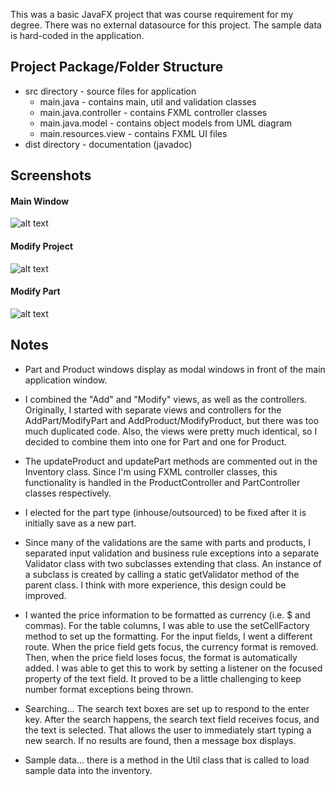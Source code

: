 This was a basic JavaFX project that was course requirement for my degree. There was no external datasource for this 
project. The sample data is hard-coded in the application.

## Project Package/Folder Structure
- src directory - source files for application
  - main.java - contains main, util and validation classes
  - main.java.controller - contains FXML controller classes
  - main.java.model - contains object models from UML diagram
  - main.resources.view - contains FXML UI files
- dist directory - documentation (javadoc) 

## Screenshots
#### Main Window
![alt text](https://clstephenson.s3-us-west-2.amazonaws.com/apps/inventory-system/inventory-system-main.png "main window")

#### Modify Project
![alt text](https://clstephenson.s3-us-west-2.amazonaws.com/apps/inventory-system/inventory-system-modifyProduct.png "modify project window")

#### Modify Part
![alt text](https://clstephenson.s3-us-west-2.amazonaws.com/apps/inventory-system/inventory-system-modifyPart.png "modify part window")

## Notes
- Part and Product windows display as modal windows in front of the main application window.

- I combined the "Add" and "Modify" views, as well as the controllers.  Originally, I started with separate views and controllers for the AddPart/ModifyPart and AddProduct/ModifyProduct, but there was too much duplicated code.  Also, the views were pretty much identical, so I decided to combine them into one for Part and one for Product.

- The updateProduct and updatePart methods are commented out in the Inventory class.  Since I'm using FXML controller classes, this functionality is handled in the ProductController and PartController classes respectively. 

- I elected for the part type (inhouse/outsourced) to be fixed after it is initially save as a new part.

- Since many of the validations are the same with parts and products, I separated input validation and business rule exceptions into a separate Validator class with two subclasses extending that class.  An instance of a subclass is created by calling a static getValidator method of the parent class.  I think with more experience, this design could be improved.

- I wanted the price information to be formatted as currency (i.e. $ and commas).  For the table columns, I was able to use the setCellFactory method to set up the formatting.  For the input fields, I went a different route.  When the price field gets focus, the currency format is removed.  Then, when the price field loses focus, the format is automatically added.  I was able to get this to work by setting a listener on the focused property of the text field.  It proved to be a little challenging to keep number format exceptions being thrown.

- Searching... The search text boxes are set up to respond to the enter key.  After the search happens, the search text field receives focus, and the text is selected.  That allows the user to immediately start typing a new search.  If no results are found, then a message box displays.

- Sample data... there is a method in the Util class that is called to load sample data into the inventory.   





